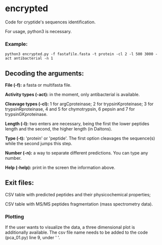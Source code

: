# encrypted
Code for cryptide's sequences identification.

For usage, python3 is necessary.

### Example: 
```
python3 encrypted.py -f fastafile.fasta -t protein -cl 2 -l 500 3000 -act antibacterial -n 1
```

## Decoding the arguments:
**File (-f):** a fasta or multifasta file.

**Activity types (-act):** in the moment, only antibacterial is available.

**Cleavage types (-cl):** 1 for argCproteinase; 2 for trypsinKproteinase; 3 for trypsinRproteinase, 4 and 5 for chymotrypsin, 6 pepsin and 7 for trypsinGKproteinase.

**Length (-l):** two enters are necessary, being the first the lower peptides length and the second, the higher length (in Daltons).

**Type (-t):** 'protein' or 'peptide'. The first option cleavages the sequence(s) while the second jumps this step.

**Number (-n):** a way to separate different predictions. You can type any number.

**Help (-help):** print in the screen the information above.

## Exit files:

CSV table with predicted peptides and their physicochemical properties;

CSV table with MS/MS peptides fragmentation (mass spectrometry data).

### Plotting

If the user wants to visualize the data, a three dimensional plot is additionally available. The csv file name needs to be added to the code (pca_01.py) line 9, under '    '.
